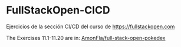 # FullStackOpen-CICD

Ejercicios de la sección CI/CD del curso de https://fullstackopen.com

The Exercises 11.1-11.20 are in: [AmonFla/full-stack-open-pokedex](https://github.com/AmonFla/full-stack-open-pokedex)

